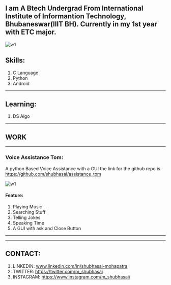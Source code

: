 
I am A Btech Undergrad From International Institute of Informantion Technology, Bhubaneswar(IIIT BH). Currently in my 1st year with ETC major.
------------------------------
![w1](https://github-readme-stats.vercel.app/api?username=shubhasai)

## Skills:
1. C Language
2. Python
3. Android

------------------------------

## Learning:
1. DS Algo

------------------------------

## WORK
------------------------------
### Voice Assistance Tom:

A python Based Voice Assistance with a GUI the link for the github repo is https://github.com/shubhasai/assistance_tom

![w1](https://user-images.githubusercontent.com/78340623/110733148-73afef00-824b-11eb-9dd1-80611dd7b98f.png)


#### Feature:
1. Playing Music
2. Searching Stuff
3. Telling Jokes
4. Speaking Time
5. A GUI with ask and Close Button


------------------------------

------------------------------

## CONTACT:
1. LINKEDIN: www.linkedin.com/in/shubhasai-mohapatra
2. TWITTER: https://twitter.com/m_shubhasai
3. INSTAGRAM: https://www.instagram.com/m_shubhasai/
